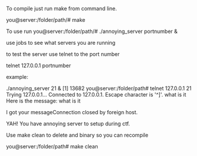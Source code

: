 To compile just run make from command line.

you@server:/folder/path/# make

To use run
you@server:/folder/path/# ./annoying_server portnumber &

use jobs to see what servers you are running

to test the server use telnet to the port number

telnet 127.0.0.1 portnumber


example: 

./annoying_server 21 &
[1] 13682
you@server:/folder/path# telnet 127.0.0.1 21
Trying 127.0.0.1...
Connected to 127.0.0.1.
Escape character is '^]'.
what is it
Here is the message: what is it

I got your messageConnection closed by foreign host.

YAH! You have annoying server to setup during ctf.

Use make clean to delete and binary so you can recompile

you@server:/folder/path# make clean


